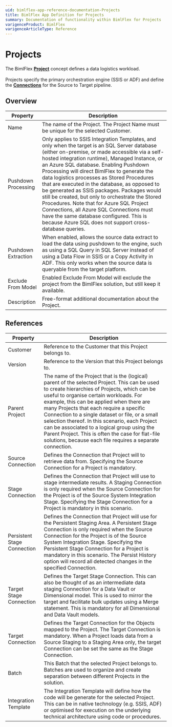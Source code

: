 ```yaml
---
uid: bimlflex-app-reference-documentation-Projects
title: BimlFlex App Definition for Projects
summary: Documentation of functionality within BimlFlex for Projects
varigenceProduct: BimlFlex
varigenceArticleType: Reference
---
```


# Projects

The BimlFlex [**Project**](xref:bimlflex-project-editor) concept defines a data logistics workload.<br><br>Projects specify the primary orchestration engine (SSIS or ADF) and define the [**Connections**](xref:bimlflex-connection-editor) for the Source to Target pipeline.

## Overview
  
| Property | Description |
| --------- | ----------- |
|Name | The name of the Project. The Project Name must be unique for the selected Customer.|
|Pushdown Processing | Only applies to SSIS Integration Templates, and only when the target is an SQL Server database (either on-premise, or made accessible via a self-hosted integration runtime), Managed Instance, or an Azure SQL database. Enabling Pushdown Processing will direct BimlFlex to generate the data logistics processes as Stored Procedures that are executed in the database, as opposed to be generated as SSIS packages. Packages would still be created, but only to orchestrate the Stored Procedures. Note that for Azure SQL Project Connections, all Azure SQL Connections must have the same database configured. This is because Azure SQL does not support cross-database queries.|
|Pushdown Extraction | When enabled, allows the source data extract to load the data using pushdown to the engine, such as using a SQL Query in SQL Server instead of using a Data Flow in SSIS or a Copy Activity in ADF. This only works when the source data is queryable from the target platform.|
|Exclude From Model | Enabled Exclude From Model will exclude the project from the BimlFlex solution, but still keep it available.|
|Description | Free-format additional documentation about the Project.|

## References
  
| Property | Description |
| --------- | ----------- |
|Customer | Reference to the Customer that this Project belongs to.|
|Version | Reference to the Version that this Project belongs to.|
|Parent Project | The name of the Project that is the (logical) parent of the selected Project. This can be used to create hierarchies of Projects, which can be useful to organise certain workloads. For example, this can be applied when there are many Projects that each require a specific Connection to a single dataset or file, or a small selection thereof. In this scenario, each Project can be associated to a logical group using the Parent Project. This is often the case for flat-file solutions, because each file requires a separate connection.|
|Source Connection | Defines the Connection that Project will to retrieve data from. Specifying the Source Connection for a Project is mandatory.|
|Stage Connection | Defines the Connection that Project will use to stage intermediate results. A Staging Connection is only required when the Source Connection for the Project is of the Source System Integration Stage. Specifying the Stage Connection for a Project is mandatory in this scenario.|
|Persistent Stage Connection | Defines the Connection that Project will use for the Persistent Staging Area. A Persistent Stage Connection is only required when the Source Connection for the Project is of the Source System Integration Stage. Specifying the Persistent Stage Connection for a Project is mandatory in this scenario. The Persist History option will record all detected changes in the specified Connection.|
|Target Stage Connection | Defines the Target Stage Connection. This can also be thought of as an intermediate data staging Connection for a Data Vault or Dimensional model. This is used to mirror the target and facilitate bulk updates using a Merge statement. This is mandatory for all Dimensional and Data Vault models.|
|Target Connection | Defines the Target Connection for the Objects mapped to the Project. The Target Connection is mandatory. When a Project loads data from a Source Staging to a Staging Area only, the target Connection can be set the same as the Stage Connection.|
|Batch | This Batch that the selected Project belongs to. Batches are used to organize and create separation between different Projects in the solution.|
|Integration Template | The Integration Template will define how the code will be generate for the selected Project. This can be in native technology (e.g. SSIS, ADF) or optimised for execution on the underlying technical architecture using code or procedures.|

